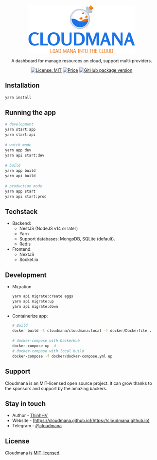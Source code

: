 <p align="center">
  <a href="http://thinhhv.com/cloudmana" target="blank">
    <img style="width: 350px;" src="workspaces/frontend/public/assets/images/cloudmana.svg" alt="Cloudmana landing page" />
  </a>
</p>
<p align="center">A dashboard for manage resources on cloud, support multi-providers.</p>
<p align="center">
  <a href="https://opensource.org/licenses/MIT" target="_blank"><img src="https://img.shields.io/badge/License-MIT-yellow.svg" alt="License: MIT" /></a>
  <a href="https://github.com/cloudmana/cloudmana/blob/main/LICENSE" target="_blank"><img src="https://img.shields.io/badge/price-FREE-0098f7.svg" alt="Price" /></a>
  <a href="https://github.com/cloudmana/cloudmana/" target="_blank"><img src="https://img.shields.io/github/package-json/v/cloudmana/cloudmana" alt="GitHub package version" /></a>
</p>

## Installation

```bash
yarn install
```

## Running the app

```bash
# development
yarn start:app
yarn start:api

# watch mode
yarn app dev
yarn api start:dev

# build
yarn app build
yarn api build

# production mode
yarn app start
yarn api start:prod
```

## Techstack

- Backend:
  - NestJS (NodeJS v14 or later)
  - Yarn
  - Support databases: MongoDB, SQLite (default).
  - Redis
- Frontend:
  - NextJS
  - Socket.io

## Development

- Migration

  ```bash
  yarn api migrate:create eggs
  yarn api migrate:up
  yarn api migrate:down
  ```

- Containerize app:

  ```bash
  # Build
  docker build -t cloudmana/cloudmana:local -f docker/Dockerfile .

  # docker-compose with DockerHub
  docker-compose up -d
  # docker-compose with local build
  docker-compose -f docker/docker-compose.yml up
  ```

## Support

Cloudmana is an MIT-licensed open source project. It can grow thanks to the sponsors and support by the amazing backers.

## Stay in touch

- Author - [ThinhHV](https://thinhhv.com)
- Website - [https://cloudmana.github.io](https://cloudmana.github.io)
- Telegram - [@cloudmana](https://t.me/cloudmana)

## License

Cloudmana is [MIT licensed](LICENSE).
